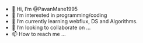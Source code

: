 - 👋 Hi, I’m @PavanMane1995
- 👀 I’m interested in programming/coding
- 🌱 I’m currently learning webflux, DS and Algorithms.
- 💞️ I’m looking to collaborate on ...
- 📫 How to reach me ...

<!---
PavanMane1995/PavanMane1995 is a ✨ special ✨ repository because its `README.md` (this file) appears on your GitHub profile.
You can click the Preview link to take a look at your changes.
--->
